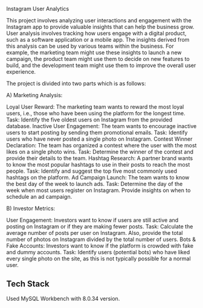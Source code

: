 
Instagram User Analytics

This project involves analyzing user interactions and engagement with the Instagram app to provide valuable insights that can help the business grow. User analysis involves tracking how users engage with a digital product, such as a software application or a mobile app. The insights derived from this analysis can be used by various teams within the business. For example, the marketing team might use these insights to launch a new campaign, the product team might use them to decide on new features to build, and the development team might use them to improve the overall user experience.

The project is divided into two parts which is as follows:

A) Marketing Analysis:

Loyal User Reward: The marketing team wants to reward the most loyal users, i.e., those who have been using the platform for the longest time. Task: Identify the five oldest users on Instagram from the provided database. Inactive User Engagement: The team wants to encourage inactive users to start posting by sending them promotional emails. Task: Identify users who have never posted a single photo on Instagram. Contest Winner Declaration: The team has organized a contest where the user with the most likes on a single photo wins. Task: Determine the winner of the contest and provide their details to the team. Hashtag Research: A partner brand wants to know the most popular hashtags to use in their posts to reach the most people. Task: Identify and suggest the top five most commonly used hashtags on the platform. Ad Campaign Launch: The team wants to know the best day of the week to launch ads. Task: Determine the day of the week when most users register on Instagram. Provide insights on when to schedule an ad campaign.

B) Investor Metrics:

User Engagement: Investors want to know if users are still active and posting on Instagram or if they are making fewer posts. Task: Calculate the average number of posts per user on Instagram. Also, provide the total number of photos on Instagram divided by the total number of users. Bots & Fake Accounts: Investors want to know if the platform is crowded with fake and dummy accounts. Task: Identify users (potential bots) who have liked every single photo on the site, as this is not typically possible for a normal user.



## Tech Stack

Used MySQL Workbench with 8.0.34 version.

